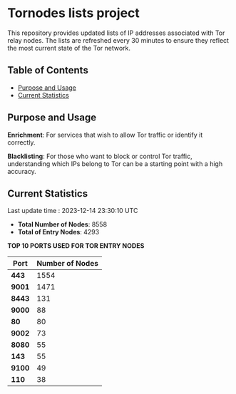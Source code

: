 # Tornodes lists project

This repository provides updated lists of IP addresses associated with Tor relay nodes. The lists are refreshed every 30 minutes to ensure they reflect the most current state of the Tor network.

## Table of Contents

- [Purpose and Usage](#purpose-and-usage)
- [Current Statistics](#current-statistics)


## Purpose and Usage

**Enrichment**: For services that wish to allow Tor traffic or identify it correctly.

**Blacklisting**: For those who want to block or control Tor traffic, understanding which IPs belong to Tor can be a starting point with a high accuracy.

## Current Statistics

Last update time : 2023-12-14 23:30:10 UTC

- **Total Number of Nodes**: 8558
- **Total of Entry Nodes**: 4293

**TOP 10 PORTS USED FOR TOR ENTRY NODES**

| **Port** | **Number of Nodes** |
|------|-----------------|
| **443**   | 1554  |
| **9001**   | 1471  |
| **8443**   | 131  |
| **9000**   | 88  |
| **80**   | 80  |
| **9002**   | 73  |
| **8080**   | 55  |
| **143**   | 55  |
| **9100**   | 49  |
| **110**   | 38  |

